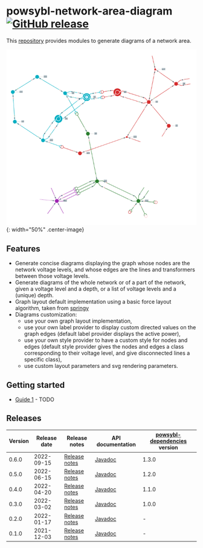 # powsybl-network-area-diagram [![GitHub release](https://img.shields.io/github/release/powsybl/powsybl-network-area-diagram.svg?sort=semver)](https://github.com/powsybl/powsybl-network-area-diagram/releases/)
This [repository](https://github.com/powsybl/powsybl-network-area-diagram) provides modules to generate diagrams of a network area.

![nad-example](./img/powsybl-network-area-diagram/diagram-example.png){: width="50%" .center-image}

## Features
- Generate concise diagrams displaying the graph whose nodes are the network voltage levels, and whose edges are the lines and transformers between those voltage levels. 
- Generate diagrams of the whole network or of a part of the network, given a voltage level and a depth, or a list of voltage levels and a (unique) depth.
- Graph layout default implementation using a basic force layout algorithm, taken from [springy](https://github.com/dhotson/springy)
- Diagrams customization:
     - use your own graph layout implementation,
     - use your own label provider to display custom directed values on the graph edges (default label provider displays the active power),
     - use your own style provider to have a custom style for nodes and edges (default style provider gives the nodes and edges a class corresponding to their voltage level, and give disconnected lines a specific class),
     - use custom layout parameters and svg rendering parameters.

## Getting started

- [Guide 1]() - TODO


## Releases

| Version | Release date | Release notes                                                                                | API documentation                                                                           | [powsybl-dependencies](https://github.com/powsybl/powsybl-dependencies) version |
|---------|--------------|----------------------------------------------------------------------------------------------|---------------------------------------------------------------------------------------------|---------------------------------------------------------------------------------|
| 0.6.0   | 2022-09-15   | [Release notes](https://github.com/powsybl/powsybl-network-area-diagram/releases/tag/v0.6.0) | [Javadoc](https://javadoc.io/doc/com.powsybl/powsybl-network-area-diagram/0.6.0/index.html) | 1.3.0                                                                           |
| 0.5.0   | 2022-06-15   | [Release notes](https://github.com/powsybl/powsybl-network-area-diagram/releases/tag/v0.5.0) | [Javadoc](https://javadoc.io/doc/com.powsybl/powsybl-network-area-diagram/0.5.0/index.html) | 1.2.0                                                                           |
| 0.4.0   | 2022-04-20   | [Release notes](https://github.com/powsybl/powsybl-network-area-diagram/releases/tag/v0.4.0) | [Javadoc](https://javadoc.io/doc/com.powsybl/powsybl-network-area-diagram/0.4.0/index.html) | 1.1.0                                                                           |
| 0.3.0   | 2022-03-02   | [Release notes](https://github.com/powsybl/powsybl-network-area-diagram/releases/tag/v0.3.0) | [Javadoc](https://javadoc.io/doc/com.powsybl/powsybl-network-area-diagram/0.3.0/index.html) | 1.0.0                                                                           |
| 0.2.0   | 2022-01-17   | [Release notes](https://github.com/powsybl/powsybl-network-area-diagram/releases/tag/v0.2.0) | [Javadoc](https://javadoc.io/doc/com.powsybl/powsybl-network-area-diagram/0.2.0/index.html) | -                                                                               |
| 0.1.0   | 2021-12-03   | [Release notes](https://github.com/powsybl/powsybl-network-area-diagram/releases/tag/v0.1.0) | [Javadoc](https://javadoc.io/doc/com.powsybl/powsybl-network-area-diagram/0.1.0/index.html) | -                                                                               |
